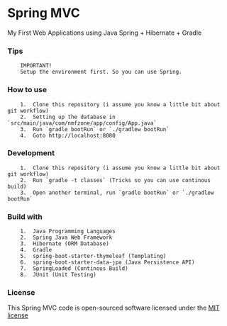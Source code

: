 # Spring MVC
My First Web Applications using Java Spring + Hibernate + Gradle

### Tips
```
    IMPORTANT!
    Setup the environment first. So you can use Spring.
```

### How to use
```
    1.  Clone this repository (i assume you know a little bit about git workflow)
    2.  Setting up the database in `src/main/java/com/nmfzone/app/config/App.java`
    3.  Run `gradle bootRun` or `./gradlew bootRun`
    4.  Goto http://localhost:8080
```

### Development
```
    1.  Clone this repository (i assume you know a little bit about git workflow)
    2.  Run `gradle -t classes` (Tricks so you can use continous build)
    3.  Open another terminal, run `gradle bootRun` or `./gradlew bootRun`
```

### Build with
```
    1.  Java Programming Languages
    2.  Spring Java Web Framework
    3.  Hibernate (ORM Database)
    4.  Gradle
    5.  spring-boot-starter-thymeleaf (Templating)
    6.  spring-boot-starter-data-jpa (Java Persistence API)
    7.  SpringLoaded (Continous Build)
    8.  JUnit (Unit Testing)
```

### License

This Spring MVC code is open-sourced software licensed under the [MIT license](http://opensource.org/licenses/MIT)
